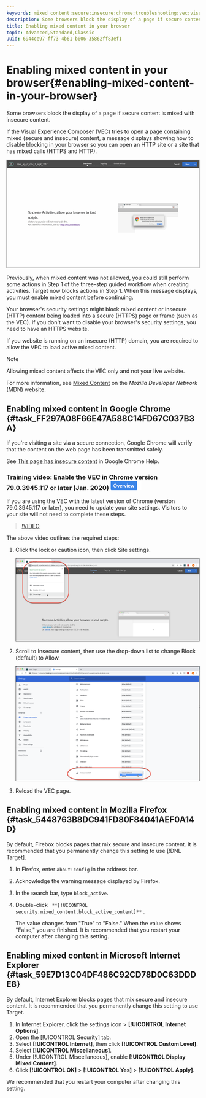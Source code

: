 ```yaml
---
keywords: mixed content;secure;insecure;chrome;troubleshooting;vec;visual experience composer;unsecure
description: Some browsers block the display of a page if secure content is mixed with insecure content.
title: Enabling mixed content in your browser
topic: Advanced,Standard,Classic
uuid: 6944ce97-ff73-4b61-b006-35862ff83ef1
---
```


# Enabling mixed content in your browser{#enabling-mixed-content-in-your-browser}

Some browsers block the display of a page if secure content is mixed with insecure content.

If the Visual Experience Composer (VEC) tries to open a page containing mixed (secure and insecure) content, a message displays showing how to disable blocking in your browser so you can open an HTTP site or a site that has mixed calls (HTTPS and HTTP).

![](assets/mixed_content_warning.gif)

Previously, when mixed content was not allowed, you could still perform some actions in Step 1 of the three-step guided workflow when creating activities. Target now blocks actions in Step 1. When this message displays, you must enable mixed content before continuing.

Your browser's security settings might block mixed content or insecure (HTTP) content being loaded into a secure (HTTPS) page or frame (such as the VEC). If you don't want to disable your browser's security settings, you need to have an HTTPS website.

If you website is running on an insecure (HTTP) domain, you are required to allow the VEC to load active mixed content.

>[!NOTE]
>
>Allowing mixed content affects the VEC only and not your live website.

For more information, see [Mixed Content](https://developer.mozilla.org/en-US/docs/Web/Security/Mixed_content) on the *Mozilla Developer Network* (MDN) website.

## Enabling mixed content in Google Chrome {#task_FF297A08F66E47A588C14FD67C037B3A}

If you're visiting a site via a secure connection, Google Chrome will verify that the content on the web page has been transmitted safely. 

See [This page has insecure content](https://support.google.com/chrome/answer/1342714?hl=en) in Google Chrome Help.

### Training video: Enable the VEC in Chrome version 79.0.3945.117 or later (Jan. 2020) ![Overview badge](/help/assets/overview.png)

If you are using the VEC with the latest version of Chrome (version 79.0.3945.117 or later), you need to update your site settings. Visitors to your site will not need to complete these steps.

>[!VIDEO](https://www.youtube.com/v=6zGCi5Y8eVo)

The above video outlines the required steps:

1. Click the lock or caution icon, then click Site settings. 

   ![Site Settings](/help/c-experiences/c-visual-experience-composer/r-troubleshoot-composer/assets/site-settings.png)

1. Scroll to Insecure content, then use the drop-down list to change Block (default) to Allow.

   ![Insecure content](/help/c-experiences/c-visual-experience-composer/r-troubleshoot-composer/assets/insecure-content.png)

1. Reload the VEC page.

## Enabling mixed content in Mozilla Firefox {#task_5448763B8DC941FD80F84041AEF0A14D}

By default, Firebox blocks pages that mix secure and insecure content. It is recommended that you permanently change this setting to use [!DNL Target].

1. In Firefox, enter `about:config` in the address bar.
1. Acknowledge the warning message displayed by Firefox.
1. In the search bar, type `block_active`.
1. Double-click ` **[!UICONTROL security.mixed_content.block_active_content]**` .

   The value changes from "True" to "False." When the value shows "False," you are finished.  It is recommended that you restart your computer after changing this setting. 

## Enabling mixed content in Microsoft Internet Explorer {#task_59E7D13C04DF486C92CD78D0C63DDDE8}

By default, Internet Explorer blocks pages that mix secure and insecure content. It is recommended that you permanently change this setting to use Target. 

1. In Internet Explorer, click the settings icon > **[!UICONTROL Internet Options]**.
1. Open the [!UICONTROL Security] tab.
1. Select **[!UICONTROL Internet]**, then click **[!UICONTROL Custom Level]**.
1. Select **[!UICONTROL Miscellaneous]**.
1. Under [!UICONTROL Miscellaneous], enable **[!UICONTROL Display Mixed Content]**.
1. Click **[!UICONTROL OK]** > **[!UICONTROL Yes]** > **[!UICONTROL Apply]**.

We recommended that you restart your computer after changing this setting.


